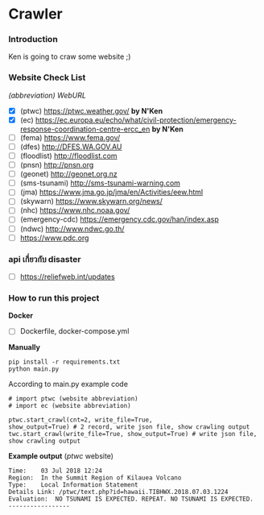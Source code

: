 # Crawler

### Introduction
Ken is going to craw some website ;)

### Website Check List
*(abbreviation) WebURL*
- [x] (ptwc)        https://ptwc.weather.gov/ **by N'Ken**
- [x] (ec) https://ec.europa.eu/echo/what/civil-protection/emergency-response-coordination-centre-ercc_en **by N'Ken**
- [ ] (fema)        https://www.fema.gov/
- [ ] (dfes)        http://DFES.WA.GOV.AU
- [ ] (floodlist)   http://floodlist.com
- [ ] (pnsn)        http://pnsn.org
- [ ] (geonet)      http://geonet.org.nz
- [ ] (sms-tsunami) http://sms-tsunami-warning.com
- [ ] (jma)         https://www.jma.go.jp/jma/en/Activities/eew.html
- [ ] (skywarn)     https://www.skywarn.org/news/
- [ ] (nhc)         https://www.nhc.noaa.gov/
- [ ] (emergency-cdc) https://emergency.cdc.gov/han/index.asp
- [ ] (ndwc)        http://www.ndwc.go.th/
- [ ] https://www.pdc.org

### api เกี่ยวกับ disaster

- [ ] https://reliefweb.int/updates 

### How to run this project
**Docker**
- [ ] Dockerfile, docker-compose.yml

**Manually**
```
pip install -r requirements.txt
python main.py
```
According to main.py example code 
```
# import ptwc (website abbreviation)
# import ec (website abbreviation)

ptwc.start_crawl(cnt=2, write_file=True, 
show_output=True) # 2 record, write json file, show crawling output
twc.start_crawl(write_file=True, show_output=True) # write json file, show crawling output
```


**Example output** (*ptwc* website)
```
Time:    03 Jul 2018 12:24
Region:  In the Summit Region of Kilauea Volcano
Type:    Local Information Statement
Details Link: /ptwc/text.php?id=hawaii.TIBHWX.2018.07.03.1224
Evaluation:  NO TSUNAMI IS EXPECTED. REPEAT. NO TSUNAMI IS EXPECTED.
-----------------
```
